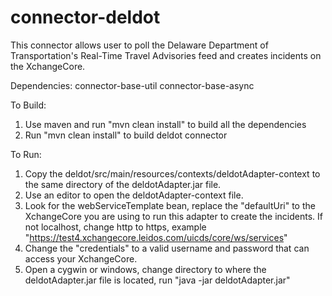 connector-deldot
================

This connector allows user to poll the Delaware Department of Transportation's Real-Time Travel Advisories feed and creates incidents on the XchangeCore.

Dependencies:
connector-base-util
connector-base-async

To Build:
1. Use maven and run "mvn clean install" to build all the dependencies
2. Run "mvn clean install" to build deldot connector

To Run:
1. Copy the deldot/src/main/resources/contexts/deldotAdapter-context to the same directory of the deldotAdapter.jar file.
2. Use an editor to open the deldotAdapter-context file.
3. Look for the webServiceTemplate bean, replace the "defaultUri" to the XchangeCore you are using to run this adapter to create the incidents.
   If not localhost, change http to https, example "https://test4.xchangecore.leidos.com/uicds/core/ws/services"
4. Change the "credentials" to a valid username and password that can access your XchangeCore.
5. Open a cygwin or windows, change directory to where the deldotAdapter.jar file is located, run "java -jar deldotAdapter.jar"


